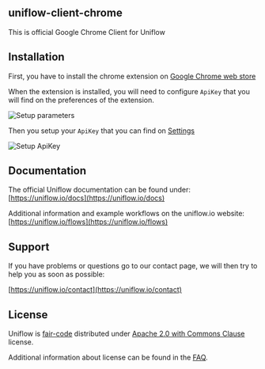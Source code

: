 uniflow-client-chrome
---------------------

This is official Google Chrome Client for Uniflow

## Installation

First, you have to install the chrome extension on [Google Chrome web store](https://chrome.google.com/webstore/detail/uniflow-client/addfkelofconemofddhmmdgdiolnhppl)

When the extension is installed, you will need to configure `ApiKey` that you will find on the preferences of the extension.

![Setup parameters](https://github.com/uniflow-io/uniflow/raw/master/library/uniflow-client-chrome/images/install_setup_parameters.png)

Then you setup your `ApiKey` that you can find on [Settings](https://uniflow.io/settings)

![Setup ApiKey](https://github.com/uniflow-io/uniflow/raw/master/library/uniflow-client-chrome/images/install_setup_api_key.png)

## Documentation

The official Uniflow documentation can be found under: [https://uniflow.io/docs](https://uniflow.io/docs)

Additional information and example workflows on the uniflow.io website: [https://uniflow.io/flows](https://uniflow.io/flows)

## Support

If you have problems or questions go to our contact page, we will then try to help you as soon as possible:

[https://uniflow.io/contact](https://uniflow.io/contact)

## License

Uniflow is [fair-code](http://faircode.io) distributed under [Apache 2.0 with Commons Clause](https://github.com/uniflow-io/uniflow/blob/main/LICENSE.md) license.

Additional information about license can be found in the [FAQ](https://uniflow.io/docs/faq#which-license-does-uniflow-use).

